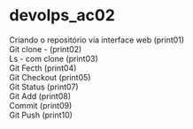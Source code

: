 # devolps_ac02
Criando o repositório via interface web (print01)   
Git clone - (print02)  
Ls - com clone (print03)  
Git Fecth (print04)  
Git Checkout (print05)  
Git Status (print07)  
Git Add (print08)  
Commit (print09)  
Git Push (print10)  